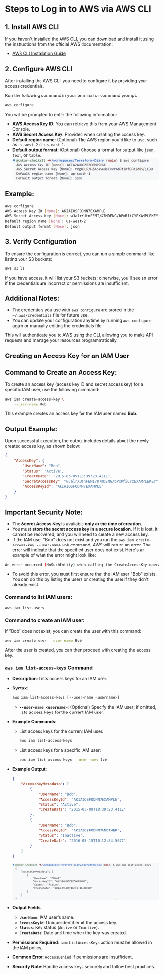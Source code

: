 
# Steps to Log in to AWS via AWS CLI

## 1. **Install AWS CLI**
If you haven't installed the AWS CLI, you can download and install it using the instructions from the official AWS documentation:
- [AWS CLI Installation Guide](https://docs.aws.amazon.com/cli/latest/userguide/install-cliv2.html)

## 2. **Configure AWS CLI**
After installing the AWS CLI, you need to configure it by providing your access credentials.

Run the following command in your terminal or command prompt:

```bash
aws configure
```

You will be prompted to enter the following information:

- **AWS Access Key ID**: You can retrieve this from your AWS Management Console.
- **AWS Secret Access Key**: Provided when creating the access key.
- **Default region name**: (Optional) The AWS region you'd like to use, such as `us-west-2` or `us-east-1`.
- **Default output format**: (Optional) Choose a format for output like `json`, `text`, or `table`.
![aws-config](image.png)

## Example:
```bash
aws configure
AWS Access Key ID [None]: AKIAIOSFODNN7EXAMPLE
AWS Secret Access Key [None]: wJalrXUtnFEMI/K7MDENG/bPxRfiCYEXAMPLEKEY
Default region name [None]: us-west-2
Default output format [None]: json
```
## 3. **Verify Configuration**
To ensure the configuration is correct, you can run a simple command like listing your S3 buckets:

```bash
aws s3 ls
```

If you have access, it will list your S3 buckets; otherwise, you'll see an error if the credentials are incorrect or permissions are insufficient.

## Additional Notes:
- The credentials you use with `aws configure` are stored in the `~/.aws/credentials` file for future use.
- You can update your configuration anytime by running `aws configure` again or manually editing the credentials file.
  
This will authenticate you to AWS using the CLI, allowing you to make API requests and manage your resources programmatically.


## Creating an Access Key for an IAM User

## Command to Create an Access Key:
To create an access key (access key ID and secret access key) for a specific IAM user, use the following command:

```bash
aws iam create-access-key \
    --user-name Bob
```

This example creates an access key for the IAM user named **Bob**.

## Output Example:
Upon successful execution, the output includes details about the newly created access key, as shown below:

```json
{
    "AccessKey": {
        "UserName": "Bob",
        "Status": "Active",
        "CreateDate": "2015-03-09T18:39:23.411Z",
        "SecretAccessKey": "wJalrXUtnFEMI/K7MDENG/bPxRfiCYzEXAMPLEKEY",
        "AccessKeyId": "AKIAIOSFODNN7EXAMPLE"
    }
}
```

## Important Security Note:
- The **Secret Access Key** is available **only at the time of creation**.
- You must **store the secret access key in a secure location**. If it is lost, it cannot be recovered, and you will need to create a new access key.
- If the IAM user "Bob" does not exist and you run the `aws iam create-access-key --user-name Bob` command, AWS will return an error. The error will indicate that the specified user does not exist. Here's an example of what the error might look like:

```bash
An error occurred (NoSuchEntity) when calling the CreateAccessKey operation: The user with name Bob cannot be found.
```
- To avoid this error, you must first ensure that the IAM user "Bob" exists. You can do this by listing the users or creating the user if they don't already exist.

### Command to list IAM users:
```bash
aws iam list-users
```

### Command to create an IAM user:
If "Bob" does not exist, you can create the user with this command:
```bash
aws iam create-user --user-name Bob
```
After the user is created, you can then proceed with creating the access key.

### `aws iam list-access-keys` Command

- **Description**: Lists access keys for an IAM user.
- **Syntax**: 
  ```bash
  aws iam list-access-keys [--user-name <username>]
  ```
  - **`--user-name <username>`**: (Optional) Specify the IAM user; if omitted, lists access keys for the current IAM user.

- **Example Commands**:
  - List access keys for the current IAM user:
    ```bash
    aws iam list-access-keys
    ```
  - List access keys for a specific IAM user:
    ```bash
    aws iam list-access-keys --user-name Bob
    ```

- **Example Output**:
  ```json
  {
      "AccessKeyMetadata": [
          {
              "UserName": "Bob",
              "AccessKeyId": "AKIAIOSFODNN7EXAMPLE",
              "Status": "Active",
              "CreateDate": "2015-03-09T18:39:23.411Z"
          },
          {
              "UserName": "Bob",
              "AccessKeyId": "AKIAIOSFODNN7ANOTHER",
              "Status": "Inactive",
              "CreateDate": "2016-05-15T10:12:34.567Z"
          }
      ]
  }
  ```
  ![list](image-1.png)

- **Output Fields**:
  - **`UserName`**: IAM user’s name.
  - **`AccessKeyId`**: Unique identifier of the access key.
  - **`Status`**: Key status (`Active` or `Inactive`).
  - **`CreateDate`**: Date and time when the key was created.

- **Permissions Required**: `iam:ListAccessKeys` action must be allowed in the IAM policy.

- **Common Error**: `AccessDenied` if permissions are insufficient.

- **Security Note**: Handle access keys securely and follow best practices.





